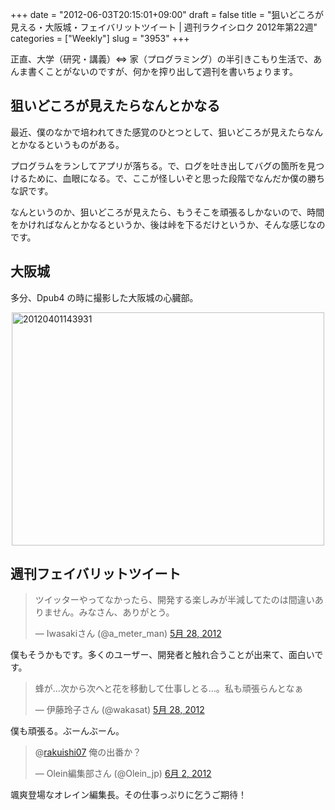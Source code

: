 +++
date = "2012-06-03T20:15:01+09:00"
draft = false
title = "狙いどころが見える・大阪城・フェイバリットツイート | 週刊ラクイシロク 2012年第22週"
categories = ["Weekly"]
slug = "3953"
+++

正直、大学（研究・講義）⇔ 家（プログラミング）の半引きこもり生活で、あんま書くことがないのですが、何かを搾り出して週刊を書いちょります。

<h2>狙いどころが見えたらなんとかなる</h2>

最近、僕のなかで培われてきた感覚のひとつとして、狙いどころが見えたらなんとかなるというものがある。

プログラムをランしてアプリが落ちる。で、ログを吐き出してバグの箇所を見つけるために、血眼になる。で、ここが怪しいぞと思った段階でなんだか僕の勝ちな訳です。

なんというのか、狙いどころが見えたら、もうそこを頑張るしかないので、時間をかければなんとかなるというか、後は峠を下るだけというか、そんな感じなのです。

<h2>大阪城</h2>

多分、Dpub4 の時に撮影した大阪城の心臓部。

<img style="display:block; margin-left:auto; margin-right:auto;" src="/images/2012/06/20120401143931.jpg" alt="20120401143931" title="20120401143931.jpg" border="0" width="500" height="373" />

<h2>週刊フェイバリットツイート</h2>

<blockquote class="twitter-tweet" lang="ja"><p>ツイッターやってなかったら、開発する楽しみが半減してたのは間違いありません。みなさん、ありがとう。</p>&mdash; Iwasakiさん (@a_meter_man) <a href="https://twitter.com/a_meter_man/status/206967107261431808" data-datetime="2012-05-28T04:36:18+00:00">5月 28, 2012</a></blockquote>


僕もそうかもです。多くのユーザー、開発者と触れ合うことが出来て、面白いです。

<blockquote class="twitter-tweet" lang="ja"><p>蜂が…次から次へと花を移動して仕事しとる…。私も頑張らんとなぁ</p>&mdash; 伊藤玲子さん (@wakasat) <a href="https://twitter.com/wakasat/status/207009779812532226" data-datetime="2012-05-28T07:25:52+00:00">5月 28, 2012</a></blockquote>


僕も頑張る。ぶーんぶーん。

<blockquote class="twitter-tweet" data-in-reply-to="208716463924711426" lang="ja"><p>@<a href="https://twitter.com/rakuishi07">rakuishi07</a> 俺の出番か？</p>&mdash; Olein編集部さん (@Olein_jp) <a href="https://twitter.com/Olein_jp/status/208720254464032768" data-datetime="2012-06-02T00:42:41+00:00">6月 2, 2012</a></blockquote>


颯爽登場なオレイン編集長。その仕事っぷりに乞うご期待！
